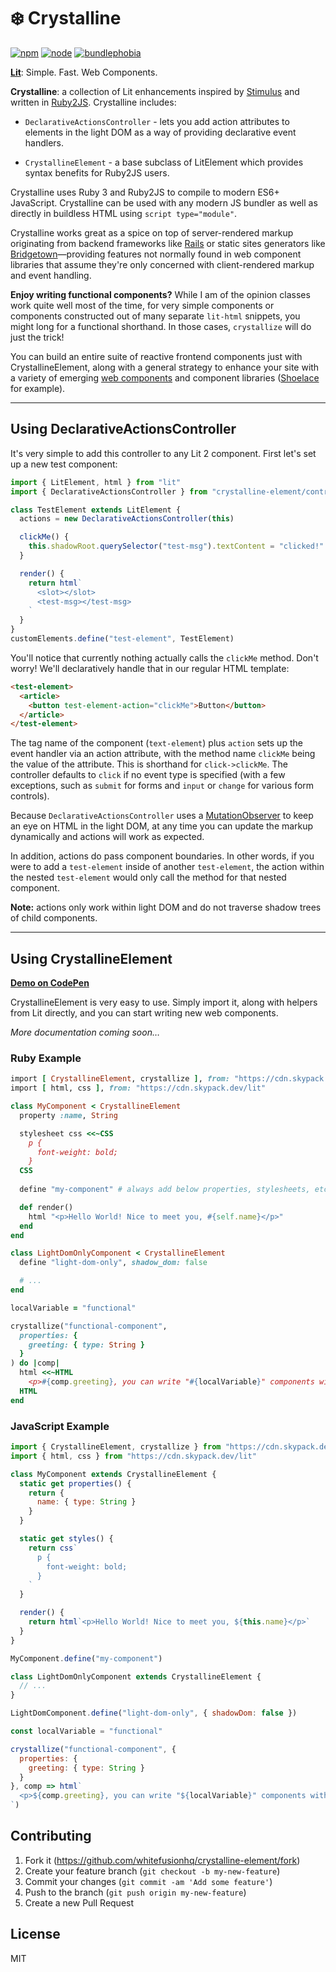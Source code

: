 # ❄️ Crystalline

[![npm][npm]][npm-url]
[![node][node]][node-url]
[![bundlephobia][bundlephobia]][bundlephobia-url]


**[Lit](https://lit-element.polymer-project.org)**: Simple. Fast. Web Components.

**Crystalline**: a collection of Lit enhancements inspired by [Stimulus](https://stimulusjs.org) and written in [Ruby2JS](https://github.com/ruby2js/ruby2js). Crystalline includes:

* `DeclarativeActionsController` - lets you add action attributes to elements in the light DOM as a way of providing declarative event handlers.

* `CrystallineElement` - a base subclass of LitElement which provides syntax benefits for Ruby2JS users.

Crystalline uses Ruby 3 and Ruby2JS to compile to modern ES6+ JavaScript. Crystalline can be used with any modern JS bundler as well as directly in buildless HTML using `script type="module"`.

Crystalline works great as a spice on top of server-rendered markup originating from backend frameworks like [Rails](https://rubyonrails.org) or static sites generators like [Bridgetown](https://www.bridgetownrb.com)—providing features not normally found in web component libraries that assume they're only concerned with client-rendered markup and event handling.

**Enjoy writing functional components?** While I am of the opinion classes work quite well most of the time, for very simple components or components constructed out of many separate `lit-html` snippets, you might long for a functional shorthand. In those cases, `crystallize` will do just the trick!

You can build an entire suite of reactive frontend components just with CrystallineElement, along with a general strategy to enhance your site with a variety of emerging [web components](https://github.com/topics/web-components) and component libraries ([Shoelace](https://shoelace.style) for example).

----

## Using DeclarativeActionsController

It's very simple to add this controller to any Lit 2 component. First let's set up a new test component:

```js
import { LitElement, html } from "lit"
import { DeclarativeActionsController } from "crystalline-element/controllers"

class TestElement extends LitElement {
  actions = new DeclarativeActionsController(this)

  clickMe() {
    this.shadowRoot.querySelector("test-msg").textContent = "clicked!"
  }

  render() {
    return html`
      <slot></slot>
      <test-msg></test-msg>
    `
  }
}
customElements.define("test-element", TestElement)
```

You'll notice that currently nothing actually calls the `clickMe` method. Don't worry! We'll declaratively handle that in our regular HTML template:

```html
<test-element>
  <article>
    <button test-element-action="clickMe">Button</button>
  </article>
</test-element>
```

The tag name of the component (`text-element`) plus `action` sets up the event handler via an action attribute, with the method name `clickMe` being the value of the attribute. This is shorthand for `click->clickMe`. The controller defaults to `click` if no event type is specified (with a few exceptions, such as `submit` for forms and `input`  or `change` for various form controls).

Because `DeclarativeActionsController` uses a [MutationObserver](https://developer.mozilla.org/en-US/docs/Web/API/MutationObserver) to keep an eye on HTML in the light DOM, at any time you can update the markup dynamically and actions will work as expected.

In addition, actions do pass component boundaries. In other words, if you were to add a `test-element` inside of another `test-element`, the action within the nested `test-element` would only call the method for that nested component.

**Note:** actions only work within light DOM and do not traverse shadow trees of child components.

----

## Using CrystallineElement

**[Demo on CodePen](https://codepen.io/jaredcwhite/pen/yLJWRrq)**

CrystallineElement is very easy to use. Simply import it, along with helpers from Lit directly, and you can start writing new web components.

_More documentation coming soon…_

### Ruby Example

```ruby
import [ CrystallineElement, crystallize ], from: "https://cdn.skypack.dev/crystalline-element"
import [ html, css ], from: "https://cdn.skypack.dev/lit"

class MyComponent < CrystallineElement
  property :name, String

  stylesheet css <<~CSS
    p {
      font-weight: bold;
    }
  CSS
 
  define "my-component" # always add below properties, stylesheets, etc.

  def render()
    html "<p>Hello World! Nice to meet you, #{self.name}</p>"
  end
end

class LightDomOnlyComponent < CrystallineElement
  define "light-dom-only", shadow_dom: false

  # ...
end

localVariable = "functional"

crystallize("functional-component", 
  properties: {
    greeting: { type: String }
  }
) do |comp|
  html <<~HTML
    <p>#{comp.greeting}, you can write "#{localVariable}" components with a handy shorthand!</p>
  HTML
end
```

### JavaScript Example

```js
import { CrystallineElement, crystallize } from "https://cdn.skypack.dev/crystalline-element"
import { html, css } from "https://cdn.skypack.dev/lit"

class MyComponent extends CrystallineElement {
  static get properties() {
    return {
      name: { type: String }
    }
  }

  static get styles() {
    return css`
      p {
        font-weight: bold;
      }
    `
  }

  render() {
    return html`<p>Hello World! Nice to meet you, ${this.name}</p>`
  }
}

MyComponent.define("my-component")

class LightDomOnlyComponent extends CrystallineElement {
  // ...
}

LightDomComponent.define("light-dom-only", { shadowDom: false })

const localVariable = "functional"

crystallize("functional-component", {
  properties: {
    greeting: { type: String }
  }
}, comp => html`
  <p>${comp.greeting}, you can write "${localVariable}" components with a handy shorthand!</p>
`)
```

## Contributing

1. Fork it (https://github.com/whitefusionhq/crystalline-element/fork)
2. Create your feature branch (`git checkout -b my-new-feature`)
3. Commit your changes (`git commit -am 'Add some feature'`)
4. Push to the branch (`git push origin my-new-feature`)
5. Create a new Pull Request

## License

MIT

[npm]: https://img.shields.io/npm/v/crystalline-element.svg
[npm-url]: https://npmjs.com/package/crystalline-element
[node]: https://img.shields.io/node/v/crystalline-element.svg
[node-url]: https://nodejs.org
[bundlephobia]: https://badgen.net/bundlephobia/minzip/crystalline-element
[bundlephobia-url]: https://bundlephobia.com/result?p=crystalline-element
